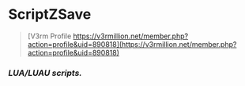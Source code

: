 # ScriptZSave
> [V3rm Profile https://v3rmillion.net/member.php?action=profile&uid=890818](https://v3rmillion.net/member.php?action=profile&uid=890818)
> 
### *LUA/LUAU scripts.*
